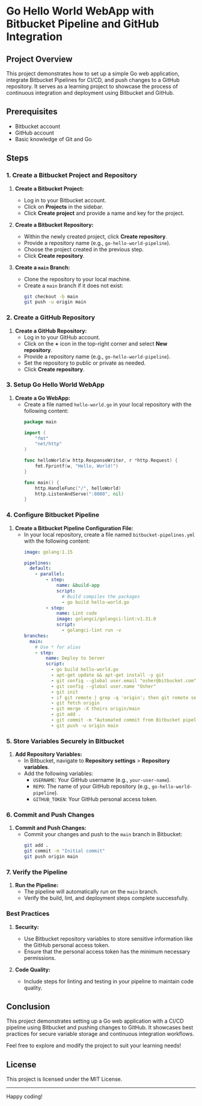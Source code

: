 # Go Hello World WebApp with Bitbucket Pipeline and GitHub Integration

## Project Overview
This project demonstrates how to set up a simple Go web application, integrate Bitbucket Pipelines for CI/CD, and push changes to a GitHub repository. It serves as a learning project to showcase the process of continuous integration and deployment using Bitbucket and GitHub.

## Prerequisites
- Bitbucket account
- GitHub account
- Basic knowledge of Git and Go

## Steps

### 1. Create a Bitbucket Project and Repository

1. **Create a Bitbucket Project:**
   - Log in to your Bitbucket account.
   - Click on **Projects** in the sidebar.
   - Click **Create project** and provide a name and key for the project.

2. **Create a Bitbucket Repository:**
   - Within the newly created project, click **Create repository**.
   - Provide a repository name (e.g., `go-hello-world-pipeline`).
   - Choose the project created in the previous step.
   - Click **Create repository**.

3. **Create a `main` Branch:**
   - Clone the repository to your local machine.
   - Create a `main` branch if it does not exist:
     ```sh
     git checkout -b main
     git push -u origin main
     ```

### 2. Create a GitHub Repository

1. **Create a GitHub Repository:**
   - Log in to your GitHub account.
   - Click on the **+** icon in the top-right corner and select **New repository**.
   - Provide a repository name (e.g., `go-hello-world-pipeline`).
   - Set the repository to public or private as needed.
   - Click **Create repository**.

### 3. Setup Go Hello World WebApp

1. **Create a Go WebApp:**
   - Create a file named `hello-world.go` in your local repository with the following content:
     ```go
     package main

     import (
         "fmt"
         "net/http"
     )

     func helloWorld(w http.ResponseWriter, r *http.Request) {
         fmt.Fprintf(w, "Hello, World!")
     }

     func main() {
         http.HandleFunc("/", helloWorld)
         http.ListenAndServe(":8080", nil)
     }
     ```

### 4. Configure Bitbucket Pipeline

1. **Create a Bitbucket Pipeline Configuration File:**
   - In your local repository, create a file named `bitbucket-pipelines.yml` with the following content:
     ```yaml
     image: golang:1.15

     pipelines:
       default:
         - parallel:
             - step:
                 name: &build-app
                 script:
                   # Build compiles the packages
                   - go build hello-world.go
             - step:
                 name: Lint code
                 image: golangci/golangci-lint:v1.31.0
                 script:
                   - golangci-lint run -v
     branches:
       main:
         # Use * for alias
         - step:
             name: Deploy to Server
             script:
               - go build hello-world.go
               - apt-get update && apt-get install -y git
               - git config --global user.email "osher@bitbucket.com"
               - git config --global user.name "Osher"
               - git init
               - if git remote | grep -q 'origin'; then git remote set-url origin https://${USERNAME}:${GITHUB_TOKEN}@github.com/${USERNAME}/${REPO}.git; else git remote add origin https://${USERNAME}:${GITHUB_TOKEN}@github.com/${USERNAME}/${REPO}.git; fi
               - git fetch origin
               - git merge -X theirs origin/main
               - git add .
               - git commit -m "Automated commit from Bitbucket pipeline"
               - git push -u origin main
     ```

### 5. Store Variables Securely in Bitbucket

1. **Add Repository Variables:**
   - In Bitbucket, navigate to **Repository settings** > **Repository variables**.
   - Add the following variables:
     - `USERNAME`: Your GitHub username (e.g., `your-user-name`).
     - `REPO`: The name of your GitHub repository (e.g., `go-hello-world-pipeline`).
     - `GITHUB_TOKEN`: Your GitHub personal access token. 

### 6. Commit and Push Changes

1. **Commit and Push Changes:**
   - Commit your changes and push to the `main` branch in Bitbucket:
     ```sh
     git add .
     git commit -m "Initial commit"
     git push origin main
     ```

### 7. Verify the Pipeline

1. **Run the Pipeline:**
   - The pipeline will automatically run on the `main` branch.
   - Verify the build, lint, and deployment steps complete successfully.

### Best Practices

1. **Security:**
   - Use Bitbucket repository variables to store sensitive information like the GitHub personal access token.
   - Ensure that the personal access token has the minimum necessary permissions.

2. **Code Quality:**
   - Include steps for linting and testing in your pipeline to maintain code quality.

## Conclusion

This project demonstrates setting up a Go web application with a CI/CD pipeline using Bitbucket and pushing changes to GitHub. It showcases best practices for secure variable storage and continuous integration workflows.

Feel free to explore and modify the project to suit your learning needs!

## License
This project is licensed under the MIT License.

---

Happy coding!
